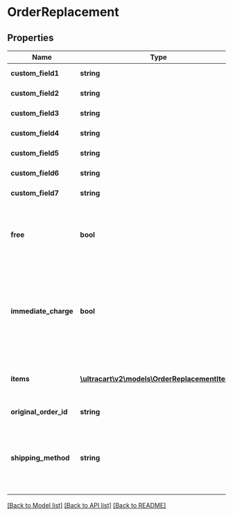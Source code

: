 # OrderReplacement

## Properties
Name | Type | Description | Notes
------------ | ------------- | ------------- | -------------
**custom_field1** | **string** | Custom field 1 | [optional] 
**custom_field2** | **string** | Custom field 2 | [optional] 
**custom_field3** | **string** | Custom field 3 | [optional] 
**custom_field4** | **string** | Custom field 4 | [optional] 
**custom_field5** | **string** | Custom field 5 | [optional] 
**custom_field6** | **string** | Custom field 6 | [optional] 
**custom_field7** | **string** | Custom field 7 | [optional] 
**free** | **bool** | Set to true if this replacement shipment should be free for the customer. | [optional] 
**immediate_charge** | **bool** | Set to true if you want to immediately charge the payment on this order, otherwise it will go to Accounts Receivable. | [optional] 
**items** | [**\ultracart\v2\models\OrderReplacementItem[]**](OrderReplacementItem.md) | Items to include in the replacement order | [optional] 
**original_order_id** | **string** | Original order id | [optional] 
**shipping_method** | **string** | Shipping method to use.  If not specified or invalid then least cost shipping will take place. | [optional] 

[[Back to Model list]](../README.md#documentation-for-models) [[Back to API list]](../README.md#documentation-for-api-endpoints) [[Back to README]](../README.md)


